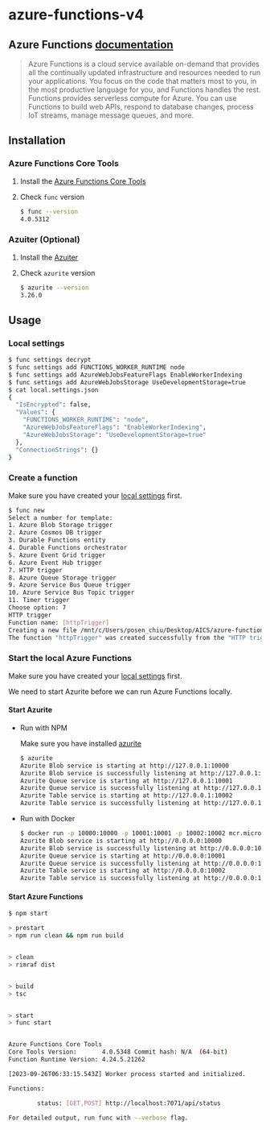# azure-functions-v4

## Azure Functions [documentation](https://learn.microsoft.com/en-us/azure/azure-functions/functions-reference-node?tabs=typescript%2Cwindows%2Cazure-cli&pivots=nodejs-model-v4)

> Azure Functions is a cloud service available on-demand that provides all the continually updated infrastructure and resources needed to run your applications. You focus on the code that matters most to you, in the most productive language for you, and Functions handles the rest. Functions provides serverless compute for Azure. You can use Functions to build web APIs, respond to database changes, process IoT streams, manage message queues, and more.

## Installation

### Azure Functions Core Tools

1. Install the [Azure Functions Core Tools](https://github.com/Azure/azure-functions-core-tools#linux)

2. Check `func` version

    ```bash
    $ func --version
    4.0.5312
    ```

### Azuiter (Optional)

1. Install the [Azuiter](https://github.com/Azure/Azurite#npm)

2. Check `azurite` version

    ```bash
    $ azurite --version
    3.26.0
    ```

## Usage

### Local settings

```bash
$ func settings decrypt
$ func settings add FUNCTIONS_WORKER_RUNTIME node
$ func settings add AzureWebJobsFeatureFlags EnableWorkerIndexing
$ func settings add AzureWebJobsStorage UseDevelopmentStorage=true
$ cat local.settings.json
{
  "IsEncrypted": false,
  "Values": {
    "FUNCTIONS_WORKER_RUNTIME": "node",
    "AzureWebJobsFeatureFlags": "EnableWorkerIndexing",
    "AzureWebJobsStorage": "UseDevelopmentStorage=true"
  },
  "ConnectionStrings": {}
}
```

### Create a function

Make sure you have created your [local settings](#local-settings) first.

```bash
$ func new
Select a number for template:
1. Azure Blob Storage trigger
2. Azure Cosmos DB trigger
3. Durable Functions entity
4. Durable Functions orchestrator
5. Azure Event Grid trigger
6. Azure Event Hub trigger
7. HTTP trigger
8. Azure Queue Storage trigger
9. Azure Service Bus Queue trigger
10. Azure Service Bus Topic trigger
11. Timer trigger
Choose option: 7
HTTP trigger
Function name: [httpTrigger]
Creating a new file /mnt/c/Users/posen_chiu/Desktop/AICS/azure-functions-v4/src/functions/httpTrigger.ts
The function "httpTrigger" was created successfully from the "HTTP trigger" template.
```

### Start the local Azure Functions

Make sure you have created your [local settings](#local-settings) first.

We need to start Azurite before we can run Azure Functions locally.

#### Start Azurite

- Run with NPM

    Make sure you have installed [azurite](#azuiter-optional)

    ```bash
    $ azurite
    Azurite Blob service is starting at http://127.0.0.1:10000
    Azurite Blob service is successfully listening at http://127.0.0.1:10000
    Azurite Queue service is starting at http://127.0.0.1:10001
    Azurite Queue service is successfully listening at http://127.0.0.1:10001
    Azurite Table service is starting at http://127.0.0.1:10002
    Azurite Table service is successfully listening at http://127.0.0.1:10002
    ```

- Run with Docker

    ```bash
    $ docker run -p 10000:10000 -p 10001:10001 -p 10002:10002 mcr.microsoft.com/azure-storage/azurite
    Azurite Blob service is starting at http://0.0.0.0:10000
    Azurite Blob service is successfully listening at http://0.0.0.0:10000
    Azurite Queue service is starting at http://0.0.0.0:10001
    Azurite Queue service is successfully listening at http://0.0.0.0:10001
    Azurite Table service is starting at http://0.0.0.0:10002
    Azurite Table service is successfully listening at http://0.0.0.0:10002
    ```

#### Start Azure Functions

```bash
$ npm start

> prestart
> npm run clean && npm run build


> clean
> rimraf dist


> build
> tsc


> start
> func start


Azure Functions Core Tools
Core Tools Version:       4.0.5348 Commit hash: N/A  (64-bit)
Function Runtime Version: 4.24.5.21262

[2023-09-26T06:33:15.543Z] Worker process started and initialized.

Functions:

        status: [GET,POST] http://localhost:7071/api/status

For detailed output, run func with --verbose flag.
```
